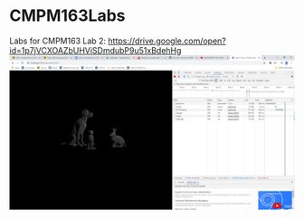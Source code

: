 # CMPM163Labs
Labs for CMPM163
Lab 2: https://drive.google.com/open?id=1p7jVCXOAZbUHViSDmdubP9u51xBdehHg
![](images/lab2.png)
